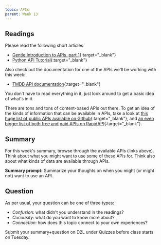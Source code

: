 ```yaml
---
topic: APIs
parent: Week 13
---
```


## Readings

Please read the following short articles:

* [Gentle Introduction to APIs, part 1](https://almasmyrzatay.medium.com/part-1-gentle-introduction-to-apis-for-non-technical-people-what-is-it-fde4d97a3083){:target="_blank"}
* [Python API Tutorial](https://www.dataquest.io/blog/python-api-tutorial/){:target="_blank"}

Also check out the documentation for one of the APIs we'll be working with this week:

* [TMDB API documentation](https://developer.themoviedb.org/docs){:target="_blank"}

You don't have to read everything in it, just look around to get a basic idea of what's in it.

There are tons and tons of content-based APIs out there. To get an idea of the kinds of information that can be available in APIs, take a look at [this huge list of public APIs available on Github](https://github.com/public-apis/public-apis){:target="_blank"}, and [an even bigger list of both free and paid APIs on RapidAPI](https://rapidapi.com/hub){:target="_blank"}.

## Summary

For this week's summary, browse through the available APIs (links above). Think about what you might want to use some of these APIs for. Think also about what kinds of data are available through APIs.

**Summary prompt:** Summarize your thoughts on when you might (or might not) want to use an API.

## Question

As per usual, your question can be one of three types:
* *Confusion*: what didn't you understand in the readings?
* *Curiousity*: what do you want to know more about?
* *Connection*: how does this topic connect to your own experiences?

Submit your summary+question on D2L under Quizzes before class starts on Tuesday.

